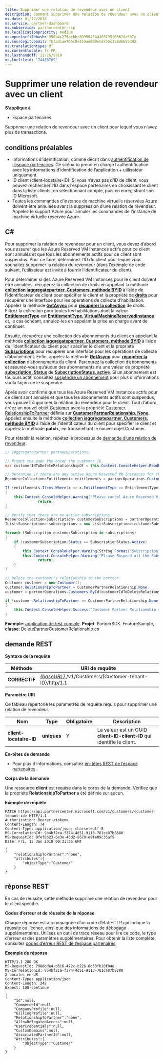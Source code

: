 ```yaml
---
title: Supprimer une relation de revendeur avec un client
description: Comment supprimer une relation de revendeur avec un client pour lequel vous n’avez plus de transactions.
ms.date: 01/12/2018
ms.service: partner-dashboard
ms.subservice: partnercenter-csp
ms.localizationpriority: medium
ms.openlocfilehash: 950b4c275acbbc699504344108799f6662de607e
ms.sourcegitcommit: fbfad1ae706c8e4bdae080e5d79bc158d6b55d02
ms.translationtype: MT
ms.contentlocale: fr-FR
ms.lasthandoff: 11/26/2019
ms.locfileid: "74486709"
---
```

# <a name="remove-a-reseller-relationship-with-a-customer"></a>Supprimer une relation de revendeur avec un client


**S’applique à**

- Espace partenaires  


Supprimer une relation de revendeur avec un client pour lequel vous n’avez plus de transactions. 

## <a name="span-idprerequisitesspan-idprerequisitesspan-idprerequisitesprerequisites"></a><span id="Prerequisites"/><span id="prerequisites"/><span id="PREREQUISITES"/>conditions préalables


- Informations d’identification, comme décrit dans [authentification de l’espace partenaires](partner-center-authentication.md). Ce scénario prend en charge l’authentification avec les informations d’identification de l’application + utilisateur uniquement.
- ID client (client-locataire-ID). Si vous n’avez pas d’ID de client, vous pouvez rechercher l’ID dans l’espace partenaires en choisissant le client dans la liste clients, en sélectionnant compte, puis en enregistrant son ID Microsoft.
- Toutes les commandes d’instance de machine virtuelle réservées Azure doivent être annulées avant la suppression d’une relation de revendeur. Appelez le support Azure pour annuler les commandes de l’instance de machine virtuelle réservée Azure.

## <a name="span-idc_span-idc_c"></a><span id="C_"/><span id="c_"/>C#


Pour supprimer la relation de revendeur pour un client, vous devez d’abord vous assurer que les Azure Reserved VM Instances actifs pour ce client sont annulés et que tous les abonnements actifs pour ce client sont suspendus. Pour ce faire, déterminez l’ID du client pour lequel vous souhaitez supprimer la relation du revendeur (dans l’exemple de code suivant, l’utilisateur est invité à fournir l’identificateur du client). 

Pour déterminer si des Azure Reserved VM Instances pour le client doivent être annulées, récupérez la collection de droits en appelant la méthode [**collection iaggregatepartner. Customers. méthode BYID**](https://docs.microsoft.com/dotnet/api/microsoft.store.partnercenter.customers.icustomercollection.byid) à l’aide de l’identificateur de client pour spécifier le client et la propriété de [**droits**](https://docs.microsoft.com/dotnet/api/microsoft.store.partnercenter.customers.icustomer.subscriptions) pour récupérer une interface pour les opérations de collecte d’habilitation. Appelez la méthode [**GetAsync**](https://docs.microsoft.com/dotnet/api/microsoft.store.partnercenter.subscriptions.isubscriptioncollection.getasync) pour [**récupérer la collection**](https://docs.microsoft.com/dotnet/api/microsoft.store.partnercenter.subscriptions.isubscriptioncollection.get) de droits. Filtrez la collection pour toutes les habilitations dont la valeur [**EntitlementType**](entitlement-resources.md#entitlementtype) est [**EntitlementType. VirtualMachineReservedInstance**](entitlement-resources.md#entitlementtype) et, le cas échéant, annulez-les en appelant la prise en charge avant de continuer. 

Ensuite, récupérez une collection des abonnements du client en appelant la méthode [**collection iaggregatepartner. Customers. méthode BYID**](https://docs.microsoft.com/dotnet/api/microsoft.store.partnercenter.customers.icustomercollection.byid) à l’aide de l’identificateur du client pour spécifier le client et la propriété [**Subscriptions**](https://docs.microsoft.com/dotnet/api/microsoft.store.partnercenter.customers.icustomer.subscriptions) pour récupérer une interface pour les opérations de collecte d’abonnement. Enfin, appelez la méthode [**GetAsync**](https://docs.microsoft.com/dotnet/api/microsoft.store.partnercenter.subscriptions.isubscriptioncollection.getasync) pour [**récupérer la collection**](https://docs.microsoft.com/dotnet/api/microsoft.store.partnercenter.subscriptions.isubscriptioncollection.get) d’abonnements du client. Parcourez la collection d’abonnements et assurez-vous qu’aucun des abonnements n’a une valeur de propriété [**subscription. Status**](https://docs.microsoft.com/dotnet/api/microsoft.store.partnercenter.models.subscriptions.subscription.status) de [**SubscriptionStatus. active**](https://docs.microsoft.com/dotnet/api/microsoft.store.partnercenter.models.subscriptions.subscriptionstatus). Si un abonnement est toujours actif, consultez [suspendre un abonnement](https://review.docs.microsoft.com/partner-center/develop/suspend-a-subscription) pour plus d’informations sur la façon de le suspendre. 

Après avoir confirmé que tous les Azure Reserved VM Instances actifs pour ce client sont annulés et que tous les abonnements actifs sont suspendus, vous pouvez supprimer la relation du revendeur pour le client. Tout d’abord, créez un nouvel objet [Customer](https://docs.microsoft.com/dotnet/api/microsoft.store.partnercenter.models.customers.customer) avec la propriété [Customer. RelationshipToPartner](https://docs.microsoft.com/dotnet/api/microsoft.store.partnercenter.models.customers.customer.relationshiptopartner) définie sur [**CustomerPartnerRelationship. None**](https://docs.microsoft.com/dotnet/api/microsoft.store.partnercenter.models.customers.customerpartnerrelationship). Appelez ensuite la méthode [**collection iaggregatepartner. Customers. méthode BYID**](https://docs.microsoft.com/dotnet/api/microsoft.store.partnercenter.customers.icustomercollection.byid) à l’aide de l’identificateur du client pour spécifier le client et appelez la méthode **patch** , en transmettant le nouvel objet Customer.

Pour rétablir la relation, répétez le processus de [demande d’une relation de revendeur](https://docs.microsoft.com/partner-center/develop/request-reseller-relationship). 


``` csharp
// IAggregatePartner partnerOperations;

// Prompt the user the enter the customer ID.
var customerIdToDeleteRelationshipOf = this.Context.ConsoleHelper.ReadNonEmptyString("Please enter the ID of the customer you want to delete the relationship with", "The customer ID can't be empty");

// Determine if there are any active Azure Reserved VM Instances for this customer.
ResourceCollection<Entitlement> entitlements = partnerOperations.Customers.ById(customerIdToDeleteRelationshipOf).Entitlements.Get();

If (entitlements.Items.Where(x => x.EntitlementType == EntitlementType.VirtualMachineReservedInstance).Any())
{
    this.Context.ConsoleHelper.Warning("Please cancel Azure Reserved Virtual Machine Instance orders through support and try again. Aborting the delete customer relationship operation");
               return;
}

// Verify that there are no active subscriptions.
ResourceCollection<Subscription> customerSubscriptions = partnerOperations.Customers.ById(customerIdToDeleteRelationshipOf).Subscriptions.Get();
IList<Subscription> subscriptions = new List<Subscription>(customerSubscriptions.Items);

foreach (Subscription customerSubscription in subscriptions)
{
    if (customerSubscription.Status == SubscriptionStatus.Active)
    {
        this.Context.ConsoleHelper.Warning(String.Format("Subscription with ID :{0}  OfferName: {1} cannot be in active state, ", customerSubscription.Id, customerSubscription.OfferName));
        this.Context.ConsoleHelper.Warning("Please Suspend all the Subscriptions and try again. Aborting the delete customer relationship operation");
               return;
    }
}

// Delete the customer's relationship to the partner.
Customer customer = new Customer();
customer.RelationshipToPartner = CustomerPartnerRelationship.None;
customer = partnerOperations.Customers.ById(customerIdToDeleteRelationshipOf).Patch(customer);

if (customer.RelationshipToPartner == CustomerPartnerRelationship.None)
{
    this.Context.ConsoleHelper.Success("Customer Partner Relationship successfully deleted");
}
```

**Exemple**: [application de test console](console-test-app.md). **Projet**: PartnerSDK. FeatureSample, **classe**: DeletePartnerCustomerRelationship.cs


## <a name="span-idrest_requestspan-idrest_requestspan-idrest_requestrest-request"></a><span id="REST_Request"/><span id="rest_request"/><span id="REST_REQUEST"/>demande REST   


**Syntaxe de la requête**

| Méthode     | URI de requête                                                                                                                           |
|------------|---------------------------------------------------------------------------------------------------------------------------------------|
| **CORRECTIF**  | [ *{baseURL}* ](partner-center-rest-urls.md)/v1/Customers/{Customer-tenant-ID}/http/1.1 |

 

**Paramètre URI**

Ce tableau répertorie les paramètres de requête requis pour supprimer une relation de revendeur.

| Nom                   | Type     | Obligatoire | Description                                                                        |
|------------------------|----------|----------|------------------------------------------------------------------------------------|
| **client-locataire-ID** | **uniques** | Y        | La valeur est un GUID **client-ID-client-ID** qui identifie le client. |

 

**En-têtes de demande**

- Pour plus d’informations, consultez [en-têtes REST de l’espace partenaires](headers.md) .

**Corps de la demande**

Une ressource **client** est requise dans le corps de la demande. Vérifiez que la propriété **RelationshipToPartner** a été définie sur aucun.

**Exemple de requête**

```http
PATCH https://api.partnercenter.microsoft.com/v1/customers/<customer-tenant-id> HTTP/1.1
Authorization: Bearer <token>
Content-Length: 74
Content-Type: application/json; charset=utf-8
MS-CorrelationId: 9b4bf2ca-f374-4d51-9113-781ca87b8380
MS-RequestId: 9fef8b23-6e3e-45d2-8678-e9fe89c35af5
Date: Fri, 12 Jan 2018 00:31:55 GMT

{
    "relationshipToPartner":"none",
    "attributes":{
        "objectType":"Customer"
    }
}
```

## <a name="span-idrest_responsespan-idrest_responsespan-idrest_responserest-response"></a><span id="REST_Response"/><span id="rest_response"/><span id="REST_RESPONSE"/>réponse REST


En cas de réussite, cette méthode supprime une relation de revendeur pour le client spécifié.

**Codes d’erreur et de réussite de la réponse**

Chaque réponse est accompagnée d’un code d’état HTTP qui indique la réussite ou l’échec, ainsi que des informations de débogage supplémentaires. Utilisez un outil de trace réseau pour lire ce code, le type d’erreur et des paramètres supplémentaires. Pour obtenir la liste complète, consultez [codes d’erreur REST de l’espace partenaires](error-codes.md).

**Exemple de réponse**

```http
HTTP/1.1 200 OK
MS-RequestId: 7988dde4-b516-472c-b226-6d53fb18f04e
MS-CorrelationId: 9b4bf2ca-f374-4d51-9113-781ca87b8380
X-Locale: en-US
Content-Type: application/json
Content-Length: 242
Expect: 100-continue

{
    "Id":null,
    "CommerceId":null,
    "CompanyProfile":null,
    "BillingProfile":null,
    "RelationshipToPartner":"none",
    "AllowDelegatedAccess":null,
    "UserCredentials":null,
    "CustomDomains":null,
    "AssociatedPartnerId":null,
    "Attributes":{
        "ObjectType":"Customer"
    }
}
```